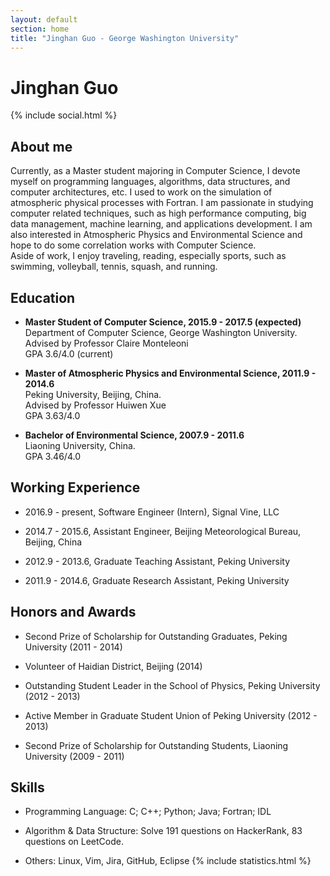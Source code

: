 ```yaml
---
layout: default
section: home
title: "Jinghan Guo - George Washington University"
---
```

<!-- <img src="static/info/profile.jpg" class="img-thumbnail" width="200px" style="float:right; margin-left:30px; margin-top:50px; margin-bottom:10px;"> -->

# Jinghan Guo 
{% include social.html %}


## About me

Currently, as a Master student majoring in Computer Science, I devote myself on programming languages, algorithms, data structures, and computer architectures, etc.
I used to work on the simulation of atmospheric physical processes with Fortran.
I am passionate in studying computer related techniques, such as high performance computing, big data management, machine learning, and applications development. I am also interested in Atmospheric Physics and Environmental Science and hope to do some correlation works with Computer Science. <br/>Aside of work, I enjoy traveling, reading, especially sports, such as swimming, volleyball, tennis, squash, and running.

## Education 

* **Master Student of Computer Science, 2015.9 - 2017.5 (expected)**<br/>Department of Computer Science, George Washington University.<br/>Advised by Professor Claire Monteleoni<br/>GPA 3.6/4.0 (current)<br/>

* **Master of Atmospheric Physics and Environmental Science, 2011.9 - 2014.6**<br/>
Peking University, Beijing, China.<br/>
Advised by Professor Huiwen Xue<br/>
GPA 3.63/4.0

* **Bachelor of Environmental Science, 2007.9 - 2011.6**<br/>
Liaoning University, China.<br/>
GPA 3.46/4.0

## Working Experience 

* 2016.9 - present, Software Engineer (Intern),  Signal Vine, LLC

* 2014.7 - 2015.6, Assistant Engineer, Beijing Meteorological Bureau, Beijing, China

* 2012.9 - 2013.6, Graduate Teaching Assistant, Peking University

* 2011.9 - 2014.6, Graduate Research Assistant, Peking University

## Honors and Awards

* Second Prize of Scholarship for Outstanding Graduates, Peking University (2011 - 2014)

* Volunteer of Haidian District, Beijing (2014)

* Outstanding Student Leader in the School of Physics, Peking University (2012 - 2013)

* Active Member in Graduate Student Union of Peking University (2012 - 2013)

* Second Prize of Scholarship for Outstanding Students, Liaoning University (2009 - 2011)

## Skills

* Programming Language: C; C++; Python; Java; Fortran; IDL

* Algorithm & Data Structure: Solve 191 questions on HackerRank, 83 questions on LeetCode.

* Others: Linux, Vim, Jira, GitHub, Eclipse
{% include statistics.html %}

